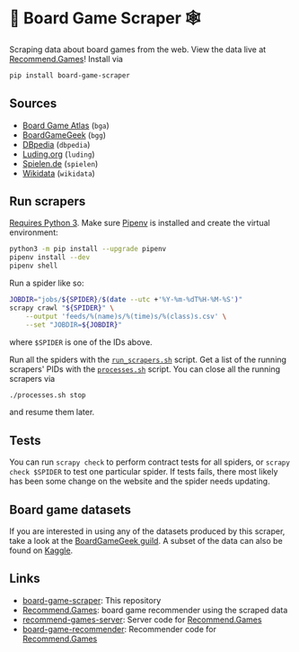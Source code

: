 # 🎲 Board Game Scraper 🕸

Scraping data about board games from the web. View the data live at
[Recommend.Games](https://recommend.games/)! Install via

```bash
pip install board-game-scraper
```

## Sources

* [Board Game Atlas](https://www.boardgameatlas.com/) (`bga`)
* [BoardGameGeek](https://boardgamegeek.com/) (`bgg`)
* [DBpedia](https://wiki.dbpedia.org/) (`dbpedia`)
* [Luding.org](https://luding.org/) (`luding`)
* [Spielen.de](https://gesellschaftsspiele.spielen.de/) (`spielen`)
* [Wikidata](https://www.wikidata.org/) (`wikidata`)

## Run scrapers

[Requires Python 3](https://pythonclock.org/). Make sure
[Pipenv](https://docs.pipenv.org/) is installed and create the virtual
environment:

```bash
python3 -m pip install --upgrade pipenv
pipenv install --dev
pipenv shell
```

Run a spider like so:

```bash
JOBDIR="jobs/${SPIDER}/$(date --utc +'%Y-%m-%dT%H-%M-%S')"
scrapy crawl "${SPIDER}" \
    --output 'feeds/%(name)s/%(time)s/%(class)s.csv' \
    --set "JOBDIR=${JOBDIR}"
```

where `$SPIDER` is one of the IDs above.

Run all the spiders with the [`run_scrapers.sh`](run_scrapers.sh) script. Get a
list of the running scrapers' PIDs with the [`processes.sh`](processes.sh)
script. You can close all the running scrapers via

```bash
./processes.sh stop
```

and resume them later.

## Tests

You can run `scrapy check` to perform contract tests for all spiders, or
`scrapy check $SPIDER` to test one particular spider. If tests fails,
there most likely has been some change on the website and the spider needs
updating.

## Board game datasets

If you are interested in using any of the datasets produced by this scraper,
take a look at the
[BoardGameGeek guild](https://boardgamegeek.com/thread/2287371/boardgamegeek-games-and-ratings-datasets).
A subset of the data can also be found on [Kaggle](https://www.kaggle.com/mshepherd/board-games).

## Links

* [board-game-scraper](https://gitlab.com/recommend.games/board-game-scraper):
 This repository
* [Recommend.Games](https://recommend.games/): board game recommender using the
 scraped data
* [recommend-games-server](https://gitlab.com/recommend.games/recommend-games-server):
 Server code for [Recommend.Games](https://recommend.games/)
* [board-game-recommender](https://gitlab.com/recommend.games/board-game-recommender):
 Recommender code for [Recommend.Games](https://recommend.games/)
